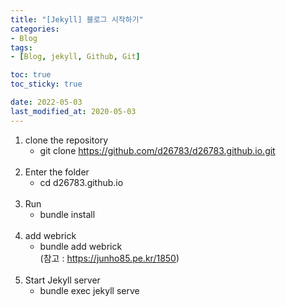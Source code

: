 ```yaml
---
title: "[Jekyll] 블로그 시작하기"
categories:
- Blog
tags:
- [Blog, jekyll, Github, Git]

toc: true
toc_sticky: true

date: 2022-05-03
last_modified_at: 2020-05-03
---
```


1. clone the repository
   * git clone https://github.com/d26783/d26783.github.io.git
<br><br>
2. Enter the folder
   * cd d26783.github.io
     <br><br>
3. Run
   * bundle install
     <br><br>
4. add webrick
    * bundle add webrick <br>
      (참고 : https://junho85.pe.kr/1850)
   <br><br>
5. Start Jekyll server
    * bundle exec jekyll serve